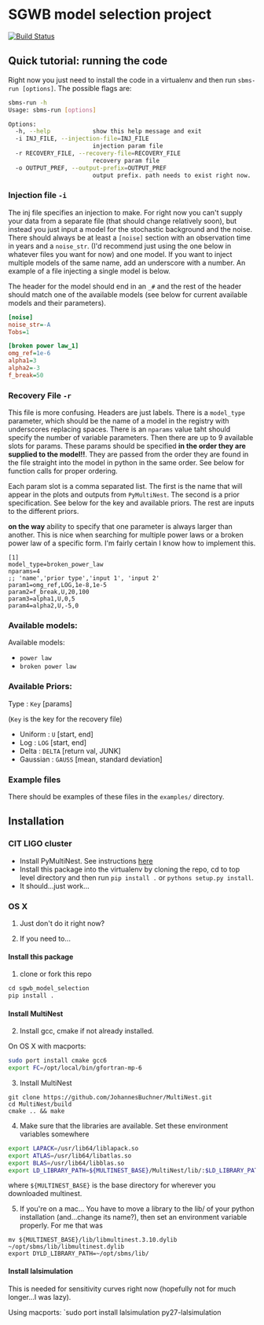 # SGWB model selection project

[![Build Status](https://travis-ci.org/pmeyers279/sgwb_model_selection.svg?branch=master)](https://travis-ci.org/pmeyers279/sgwb_model_selection)

## Quick tutorial: running the code

Right now you just need to install the code in a virtualenv and then run `sbms-run [options]`. The possible flags are:

```bash
sbms-run -h
Usage: sbms-run [options]

Options:
  -h, --help            show this help message and exit
  -i INJ_FILE, --injection-file=INJ_FILE
                        injection param file
  -r RECOVERY_FILE, --recovery-file=RECOVERY_FILE
                        recovery param file
  -o OUTPUT_PREF, --output-prefix=OUTPUT_PREF
                        output prefix. path needs to exist right now.
```

### Injection file `-i`

The inj file specifies an injection to make. For right now you can't supply your data from a separate file (that should change relatively soon), but instead you just input a model for the stochastic background and the noise. There should always be at least a `[noise]` section with an observation time in years and a `noise_str`. (I'd recommend just using the one below in whatever files you want for now) and one model. If you want to inject multiple models of the same name, add an underscore with a number. An example of a file injecting a single model is below.

The header for the model should end in an `_#` and the rest of the header should match one of the available models (see below for current available models and their parameters).

```ini
[noise]
noise_str=-A
Tobs=1

[broken power law_1]
omg_ref=1e-6
alpha1=3
alpha2=-3
f_break=50
```

### Recovery File `-r`
This file is more confusing. Headers are just labels. There is a `model_type` parameter, which should be the name of a model in the registry with underscores replacing spaces. There is an `nparams` value taht should specify the number of variable parameters. Then there are up to 9 available slots for params. These params should be specified **in the order they are supplied to the model!!**. They are passed from the order they are found in the file straight into the model in python in the same order. See below for function calls for proper ordering.

Each param slot is a comma separated list. The first is the name that will appear in the plots and outputs from `PyMultiNest`. The second is a prior specification. See below for the key and available priors. The rest are inputs to the different priors.

**on the way** ability to specify that one parameter is always larger than another. This is nice when searching for multiple power laws or a broken power law of a specific form. I'm fairly certain I know how to implement this.

```
[1]
model_type=broken_power_law
nparams=4
;; 'name','prior type','input 1', 'input 2'
param1=omg_ref,LOG,1e-8,1e-5
param2=f_break,U,20,100
param3=alpha1,U,0,5
param4=alpha2,U,-5,0
```

### Available models:
Available models: 

* `power law`
* `broken power law`

### Available Priors:
Type : `Key` [params]

(`Key` is the key for the recovery file)

* Uniform : `U` [start, end]
* Log : `LOG` [start, end]
* Delta : `DELTA` [return val, JUNK]
* Gaussian : `GAUSS` [mean, standard deviation]

### Example files
There should be examples of these files in the `examples/` directory.

## Installation

### CIT LIGO cluster

* Install PyMultiNest. See instructions [here](https://ldas-jobs.ligo.caltech.edu/~meyers/resources/resources/python/pymultinest.html)
* Install this package into the virtualenv by cloning the repo, cd to top level directory and then run `pip install .` or `pythons setup.py install`.
* It should...just work...

### OS X

1. Just don't do it right now?

2. If you need to...

#### Install this package

1. clone or fork this repo
```python
cd sgwb_model_selection
pip install .
```

#### Install MultiNest

2. Install gcc, cmake if not already installed. 

On OS X with macports:
```bash
sudo port install cmake gcc6
export FC=/opt/local/bin/gfortran-mp-6
```

3. Install MultiNest
```
git clone https://github.com/JohannesBuchner/MultiNest.git
cd MultiNest/build
cmake .. && make
```

4. Make sure that the libraries are available. Set these environment variables somewhere
```bash
export LAPACK=/usr/lib64/liblapack.so
export ATLAS=/usr/lib64/libatlas.so
export BLAS=/usr/lib64/libblas.so
export LD_LIBRARY_PATH=${MULTINEST_BASE}/MultiNest/lib/:$LD_LIBRARY_PATH
```
where `${MULTINEST_BASE}` is the base directory for wherever you downloaded multinest.

5. If you're on a mac...
You have to move a library to the lib/ of your python installation (and...change its name?), then set an environment variable properly. For me that was
```
mv ${MULTINEST_BASE}/lib/libmultinest.3.10.dylib ~/opt/sbms/lib/libmultinest.dylib
export DYLD_LIBRARY_PATH=~/opt/sbms/lib/
```

#### Install lalsimulation

This is needed for sensitivity curves right now (hopefully not for much longer...I was lazy).

Using macports: `sudo port install lalsimulation py27-lalsimulation

